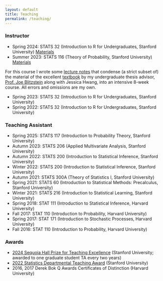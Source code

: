 ```yaml
---
layout: default
title: Teaching
permalink: /teaching/
---
```


### Instructor
- Spring 2024: STATS 32 (Introduction to R for Undergraduates, Stanford University) [Materials](https://hli90722.github.io/zips/stats_32_materials.zip)
- Summer 2023: STATS 116 (Theory of Probability, Stanford University) [Materials](https://hli90722.github.io/zips/stats_116_materials.zip)

For this course I wrote some [lecture notes](https://hli90722.github.io/pdfs/STATS_116_NOTES.pdf) that condense (a strict subset of) the material of the excellent [textbook](https://drive.google.com/file/d/1VmkAAGOYCTORq1wxSQqy255qLJjTNvBI/edit) by my undergraduate thesis advisor, [Prof. Joe Blitzstein](https://statistics.fas.harvard.edu/people/joseph-k-blitzstein) along with Jessica Hwang, into an intensive 8-week course. All errors and omissions are my own.

- Spring 2023: STATS 32 (Introduction to R for Undergraduates, Stanford University)
- Spring 2022: STATS 32 (Introduction to R for Undergraduates, Stanford University)

### Teaching Assistant
- Spring 2025: STATS 117 (Introduction to Probability Theory, Stanford University)
- Autumn 2023: STATS 206 (Applied Multivariate Analysis, Stanford University)
- Autumn 2022: STATS 200 (Introduction to Statistical Inference, Stanford University)
- Winter 2022: STATS 200 (Introduction to Statistical Inference, Stanford University)
- Autumn 2021: STATS 300A (Theory of Statistics I, Stanford University)
- Spring 2021: STATS 60 (Introduction to Statistical Methods: Precalculus, Stanford University)
- Winter 2021: STATS 216 (Introduction to Statistical Learning, Stanford University)
- Spring 2018: STAT 111 (Introduction to Statistical Inference, Harvard University)
- Fall 2017: STAT 110 (Introduction to Probability, Harvard University)
- Spring 2017: STAT 171 (Introduction to Stochastic Processes, Harvard University)
- Fall 2016: STAT 110 (Introduction to Probability, Harvard University)

### Awards
- [2024 Sequoia Hall Prize for Teaching Excellence](https://statistics.stanford.edu/news/2024-statistics-teaching-assistant-awards) (Stanford University; awarded to one graduate student TA every two years)
- [2022 Statistics Departmental Teaching Award](https://statistics.stanford.edu/news/2022-statistics-teaching-assistant-awards) (Stanford University)
- 2016, 2017 Derek Bok Q Awards Certificates of Distinction (Harvard University)











